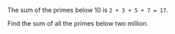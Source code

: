 The sum of the primes below 10 is `2 + 3 + 5 + 7 = 17`.

Find the sum of all the primes below two million.